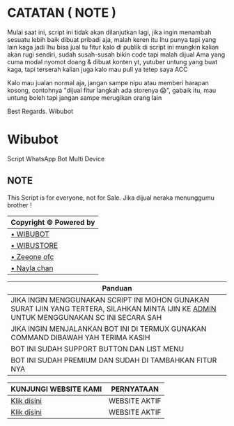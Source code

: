 # CATATAN ( NOTE )
Mulai saat ini, script ini tidak akan dilanjutkan lagi, jika ingin menambah sesuatu lebih baik dibuat pribadi aja, malah keren itu lhu punya tapi yang lain kaga jadi lhu bisa jual tu fitur kalo di publik di script ini mungkin kalian akan rugi sendiri, sudah susah-susah bikin code tapi malah dijual Ama yang cuma modal nyomot doang & dibuat konten yt, yutuber untung yang buat kaga, tapi terserah kalian juga kalo mau pull ya tetep saya ACC

Kalo mau jualan normal aja, jangan sampe nipu atau memberi harapan kosong, contohnya "dijual fitur langkah ada storenya 😱", gabaik itu, mau untung boleh tapi jangan sampe merugikan orang lain 

Best Regards. Wibubot

# Wibubot
Script WhatsApp Bot Multi Device

## NOTE
This Script is for everyone, not for Sale. Jika dijual neraka menunggumu brother !

|Copyright © Powered by|
|----------------------|
|[• WIBUBOT](https://wibustore.vercel.app)|
|[• WIBUSTORE](https://wibustore2.vercel.app)|
|[• Zeeone ofc](https://github.com/zeeone-ofc)|
|[• Nayla chan](https://github.com/Nayla-chan)|

|Panduan|
|-------|
|JIKA INGIN MENGGUNAKAN SCRIPT INI MOHON GUNAKAN SURAT IJIN YANG TERTERA, SILAHKAN MINTA IJIN KE [ADMIN](Wa.me/+6285868055463/?text=hai+bang+gw+mau+minta+ijin) UNTUK MENGGUNAKAN SC INI SECARA SAH|
|JIKA INGIN MENJALANKAN BOT INI DI TERMUX GUNAKAN COMMAND DIBAWAH YAH TERIMA KASIH|
|BOT INI SUDAH SUPPORT BUTTON DAN LIST MENU|
|BOT INI SUDAH PREMIUM DAN SUDAH DI TAMBAHKAN FITUR NYA|

|KUNJUNGI WEBSITE KAMI|PERNYATAAN|
|-------------------------|------|
|[Klik disini](https://wibustore.vercel.app)|WEBSITE AKTIF|
|[Klik disini](https://wibustore2.vercel.app)|WEBSITE AKTIF|


